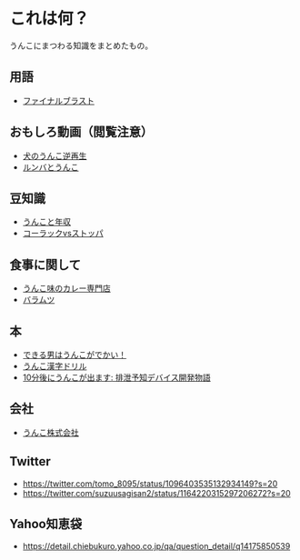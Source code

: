 # これは何？
うんこにまつわる知識をまとめたもの。

## 用語
- [ファイナルブラスト][1]

## おもしろ動画（閲覧注意）
- [犬のうんこ逆再生][2]
- [ルンバとうんこ][11]

## 豆知識
- [うんこと年収][3]
- [コーラックvsストッパ][4]

## 食事に関して
- [うんこ味のカレー専門店][5]
- [バラムツ][6]

## 本
- [できる男はうんこがでかい！][7]
- [うんこ漢字ドリル][8]
- [10分後にうんこが出ます: 排泄予知デバイス開発物語][9]

## 会社
- [うんこ株式会社][10]

## Twitter
- https://twitter.com/tomo_8095/status/1096403535132934149?s=20
- https://twitter.com/suzuusagisan2/status/1164220315297206272?s=20

## Yahoo知恵袋
- https://detail.chiebukuro.yahoo.co.jp/qa/question_detail/q14175850539



[1]:https://rocketnews24.com/2018/05/28/1064996/
[2]:https://www.youtube.com/watch?v=jSWZ2jolQP4&app=desktop
[3]:https://www.google.co.jp/amp/s/sirabee.com/2015/12/05/65349/amp/
[4]:https://omocoro.jp/kiji/13902/
[5]:https://ima.goo.ne.jp/column/article/3611.html
[6]:https://cakes.mu/posts/20776
[7]:https://www.amazon.co.jp/dp/B07H2WTT51/ref=dp-kindle-redirect?_encoding=UTF8&btkr=1
[8]:https://www.amazon.co.jp/dp/4905073812/ref=cm_sw_em_r_mt_dp_U_nyszCb9CEM7YN
[9]:https://www.amazon.co.jp/10%E5%88%86%E5%BE%8C%E3%81%AB%E3%81%86%E3%82%93%E3%81%93%E3%81%8C%E5%87%BA%E3%81%BE%E3%81%99%E2%80%95%E6%8E%92%E6%B3%84%E4%BA%88%E7%9F%A5%E3%83%87%E3%83%90%E3%82%A4%E3%82%B9%E9%96%8B%E7%99%BA%E7%89%A9%E8%AA%9E%E2%80%95-%E4%B8%AD%E8%A5%BF%E6%95%A6%E5%A3%AB-ebook/dp/B072DTHRPV
[10]:https://unco.co.jp/
[11]:https://www.google.com/search?q=%E3%83%AB%E3%83%B3%E3%83%90+%E3%83%9A%E3%83%83%E3%83%88+%E3%83%95%E3%83%B3&rlz=1C5CHFA_enJP839JP839&tbm=isch&source=iu&ictx=1&fir=1_U1TcxE4ZjOZM%252COsk0XtSFuGFjcM%252C_&vet=1&usg=AI4_-kTyCFeUWgdCp0DjDYmSehLxXaqDOw&sa=X&ved=2ahUKEwjDg8TS2c_uAhWTfd4KHS9VBLkQ9QF6BAgMEAE#imgrc=1_U1TcxE4ZjOZM
